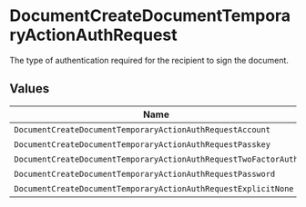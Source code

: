 # DocumentCreateDocumentTemporaryActionAuthRequest

The type of authentication required for the recipient to sign the document.


## Values

| Name                                                            | Value                                                           |
| --------------------------------------------------------------- | --------------------------------------------------------------- |
| `DocumentCreateDocumentTemporaryActionAuthRequestAccount`       | ACCOUNT                                                         |
| `DocumentCreateDocumentTemporaryActionAuthRequestPasskey`       | PASSKEY                                                         |
| `DocumentCreateDocumentTemporaryActionAuthRequestTwoFactorAuth` | TWO_FACTOR_AUTH                                                 |
| `DocumentCreateDocumentTemporaryActionAuthRequestPassword`      | PASSWORD                                                        |
| `DocumentCreateDocumentTemporaryActionAuthRequestExplicitNone`  | EXPLICIT_NONE                                                   |